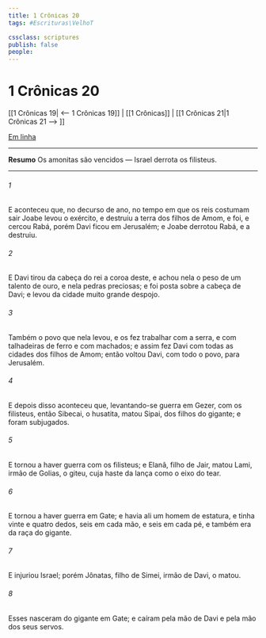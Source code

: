 ```yaml
---
title: 1 Crônicas 20
tags: #Escrituras\VelhoT

cssclass: scriptures
publish: false
people:
---
```


# 1 Crônicas 20
[[1 Crônicas 19| <-- 1 Crônicas 19]] | [[1 Crônicas]] | [[1 Crônicas 21|1 Crônicas 21 --> ]]

[Em linha](https://churchofjesuschrist.org/study/scriptures/ot/1-chr/20?lang=por)

---
__Resumo__
Os amonitas são vencidos — Israel derrota os filisteus.

---
###### 1 
E aconteceu que, no decurso de  ano, no tempo em que os reis costumam sair  Joabe levou o exército, e destruiu a terra dos filhos de Amom, e foi, e cercou Rabá, porém Davi ficou em Jerusalém; e Joabe derrotou Rabá, e a destruiu.

###### 2 
E Davi tirou da cabeça do rei a coroa deste, e achou nela o peso de um talento de ouro, e  nela pedras preciosas; e foi posta sobre a cabeça de Davi; e levou da cidade muito grande despojo.

###### 3 
Também o povo que  nela levou, e os fez trabalhar com a serra, e  com talhadeiras de ferro e com machados; e assim fez Davi com todas as cidades dos filhos de Amom; então voltou Davi, com todo o povo, para Jerusalém.

###### 4 
E depois disso aconteceu que, levantando-se guerra em Gezer, com os filisteus, então Sibecai, o husatita, matou Sipai, dos filhos do gigante; e foram subjugados.

###### 5 
E tornou a haver guerra com os filisteus; e Elanã, filho de Jair, matou Lami, irmão de Golias, o giteu, cuja haste da lança  como o eixo do tear.

###### 6 
E tornou a haver guerra em Gate; e havia ali um homem de  estatura, e tinha vinte e quatro dedos, seis em cada mão, e seis em cada pé, e também era da raça do gigante.

###### 7 
E injuriou Israel; porém Jônatas, filho de Simei, irmão de Davi, o matou.

###### 8 
Esses nasceram do gigante em Gate; e caíram pela mão de Davi e pela mão dos seus servos.

